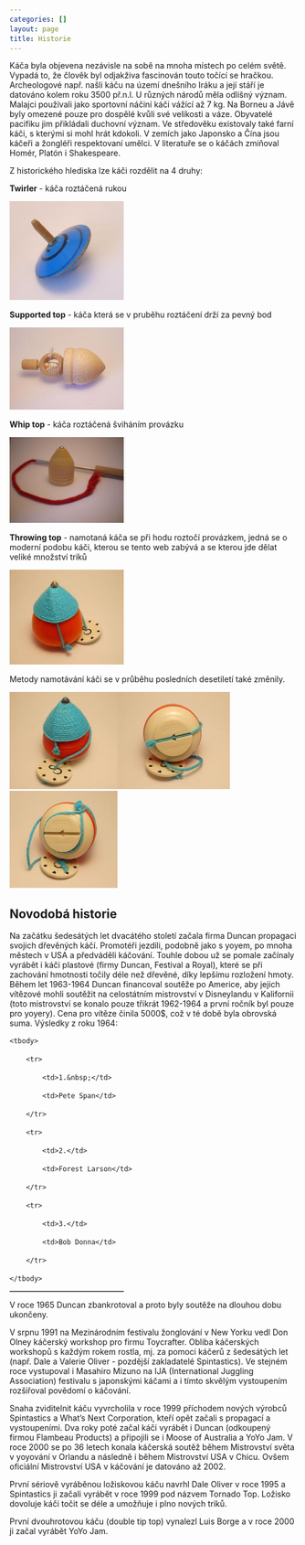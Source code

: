 ```yaml
---
categories: []
layout: page
title: Historie
---
```

<p>Káča byla objevena nezávisle na sobě na mnoha místech po celém světě. Vypadá to, že člověk byl odjakživa fascinován touto točící se hračkou. Archeologové např. našli káču na území dnešního Iráku a její stáří je datováno kolem roku 3500 př.n.l. U různých národů měla odlišný význam. Malajci používali jako sportovní náčiní káči vážící až 7 kg. Na Borneu a Jávě byly omezené pouze pro dospělé kvůli své velikosti a váze. Obyvatelé pacifiku jim přikládali duchovní význam. Ve středověku existovaly také farní káči, s kterými si mohl hrát kdokoli. V zemích jako Japonsko a Čína jsou káčeři a žongléři respektovaní umělci. V literatuře se o káčách zmiňoval Homér, Platón i Shakespeare.</p>



<p>Z historického hlediska lze káči rozdělit na 4 druhy:</p>



<p><strong>Twirler</strong> - káča roztáčená rukou</p>



<p><a class="colorbox-load" href="/images/Historie/rucni kaca.jpg"><img alt="" src="/images/Historie/rucni%20kaca_0.jpg" /></a></p>



<p><strong>Supported top</strong> - káča která se v pruběhu roztáčení drží za pevný bod</p>



<p><a class="colorbox-load" href="/images/Historie/supported top.jpg"><img alt="" src="/images/Historie/supported%20top_0.jpg" /></a></p>



<p><strong>Whip top</strong> - káča roztáčená šviháním provázku</p>



<p><img alt="whip top" src="/images/Historie/whip_top.jpg" style="width: 200px; height: 150px;" /></p>



<p><strong>Throwing top</strong> - namotaná káča se při hodu roztočí provázkem, jedná se o moderní podobu káči, kterou se tento web zabývá a se kterou jde dělat veliké množství triků</p>



<p><a class="colorbox-load" href="/images/Historie/throwing top.jpg"><img alt="" src="/images/Historie/throwing%20top_0.jpg" style="width: 200px; height: 166px;" /></a></p>



<p>Metody namotávání káči se v průběhu posledních desetiletí také změnily.&nbsp;</p>



<p><a class="colorbox-load" href="/images/Historie/oldschool metoda.jpg"><img alt="" src="/images/Historie/oldschool%20metoda_0.jpg" style="width: 189px; height: 170px;" /></a><a class="colorbox-load" href="/images/Historie/duncan metoda.jpg"><img alt="" src="/images/Historie/duncan%20metoda_0.jpg" style="width: 197px; height: 170px;" /></a><a class="colorbox-load" href="/images/Historie/klasicka metoda.jpg"><img alt="" src="/images/Historie/klasicka%20metoda_0.jpg" style="width: 189px; height: 170px;" /></a></p>



<h2><strong>Novodobá historie</strong></h2>



<p>Na začátku šedesátých let dvacátého století začala firma Duncan propagaci svojich dřevěných káčí. Promotéři jezdili, podobně jako s yoyem, po mnoha městech v USA a předváděli káčování. Touhle dobou už se pomale začínaly vyrábět i káči plastové (firmy Duncan, Festival a Royal), které se při zachování hmotnosti točily déle než dřevěné, díky lepšímu rozložení hmoty. Během let 1963-1964 Duncan financoval soutěže po Americe, aby jejich vítězové mohli soutěžit na celostátním mistrovství v Disneylandu v Kalifornii (toto mistrovství se konalo pouze třikrát 1962-1964 a první ročník byl pouze pro yoyery). Cena pro vítěze činila 5000$, což v té době byla obrovská suma. Výsledky z roku 1964:</p>



<table border="1" cellpadding="1" cellspacing="1" style="width: 200px;">

	<tbody>

		<tr>

			<td>1.&nbsp;</td>

			<td>Pete Span</td>

		</tr>

		<tr>

			<td>2.</td>

			<td>Forest Larson</td>

		</tr>

		<tr>

			<td>3.</td>

			<td>Bob Donna</td>

		</tr>

	</tbody>

</table>



<p>V roce 1965 Duncan zbankrotoval a proto byly soutěže na dlouhou dobu ukončeny.</p>



<p>V srpnu 1991 na Mezinárodním festivalu žonglování v New Yorku vedl&nbsp;Don Olney káčerský workshop pro firmu Toycrafter. Obliba káčerských workshopů s každým rokem rostla, mj. za pomoci káčerů z šedesátých let (např. Dale a Valerie Oliver - pozdější zakladatelé Spintastics). Ve stejném roce vystupoval i&nbsp;Masahiro Mizuno na IJA (International Juggling Association) festivalu s japonskými káčami a i tímto skvělým vystoupením rozšiřoval povědomí o káčování.&nbsp;</p>



<p>Snaha zviditelnit káču vyvrcholila v roce 1999 příchodem nových výrobců Spintastics a&nbsp;What’s Next Corporation, kteří opět začali s propagací a vystoupeními. Dva roky poté začal káči vyrábět i Duncan (odkoupený firmou Flambeau Products) a připojili se i&nbsp;Moose of Australia a YoYo Jam. V roce 2000 se po 36 letech konala káčerská soutěž během Mistrovství světa v yoyování v Orlandu a následně i během Mistrovství USA v Chicu. Ovšem oficiální Mistrovství USA v káčování je datováno až 2002.</p>



<p>První sériově vyráběnou ložiskovou káču navrhl Dale Oliver v roce 1995 a Spintastics ji začali vyrábět v roce 1999 pod názvem Tornado Top. Ložisko dovoluje káči točit se déle a umožňuje i plno nových triků.&nbsp;</p>



<p>První dvouhrotovou káču (double tip top) vynalezl&nbsp;Luis Borge a v roce 2000 ji začal vyrábět YoYo Jam.</p>

